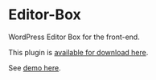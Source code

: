 # Editor-Box
WordPress Editor Box for the front-end.

This plugin is [available for download here](https://wordpress.org/plugins/editor-box/).

See [demo here](https://www.youtube.com/watch?v=D0b0XepqxqE).
